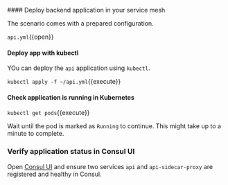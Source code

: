 #### Deploy backend application in your service mesh

The scenario comes with a prepared configuration.

`api.yml`{{open}}

#### Deploy app with kubectl

YOu can deploy the `api` application using `kubectl`.

`kubectl apply -f ~/api.yml`{{execute}}


#### Check application is running in Kubernetes

`kubectl get pods`{{execute}}

Wait until the pod is marked as `Running` to continue. This might take up to a minute to complete.

### Verify application status in Consul UI

Open [Consul UI](https://[[HOST_SUBDOMAIN]]-80-[[KATACODA_HOST]].environments.katacoda.com/ui/minidc/services) and ensure two services `api` and `api-sidecar-proxy` are registered and healthy in Consul.

